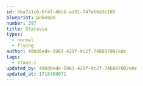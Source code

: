 ```yaml
---
id: bba7a1c6-6f4f-48c6-ad01-747e66d3e185
blueprint: pokemon
number: 397
title: Staravia
types:
  - normal
  - flying
author: 4d8d6ede-5963-429f-9c2f-74b897007e0c
tags:
  - stage-1
updated_by: 4d8d6ede-5963-429f-9c2f-74b897007e0c
updated_at: 1716489071
---
```

